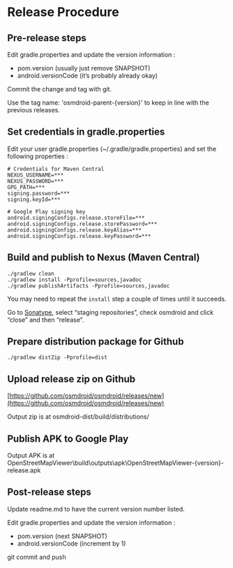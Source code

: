 # Release Procedure

## Pre-release steps

Edit gradle.properties and update the version information :
 - pom.version (usually just remove SNAPSHOT)
 - android.versionCode (it’s probably already okay)

Commit the change and tag with git.

Use the tag name: 'osmdroid-parent-{version}' to keep in line with the previous releases.

## Set credentials in gradle.properties

Edit your user gradle.properties (~/.gradle/gradle.properties)
and set the following properties :
```
# Credentials for Maven Central
NEXUS_USERNAME=***
NEXUS_PASSWORD=***
GPG_PATH=***
signing.password=***
signing.keyId=***

# Google Play signing key
android.signingConfigs.release.storeFile=***
android.signingConfigs.release.storePassword=***
android.signingConfigs.release.keyAlias=***
android.signingConfigs.release.keyPassword=***
```

## Build and publish to Nexus (Maven Central)

```
./gradlew clean
./gradlew install -Pprofile=sources,javadoc
./gradlew publishArtifacts -Pprofile=sources,javadoc
```

You may need to repeat the `install` step a couple of times until it succeeds.

Go to
[Sonatype](https://oss.sonatype.org/),
select “staging repositories”, check osmdroid and click “close” and then “release”.

## Prepare distribution package for Github
```
./gradlew distZip -Pprofile=dist
```

## Upload release zip on Github

[https://github.com/osmdroid/osmdroid/releases/new](https://github.com/osmdroid/osmdroid/releases/new)

Output zip is at osmdroid-dist/build/distributions/

## Publish APK to Google Play

Output APK is at OpenStreetMapViewer\build\outputs\apk\OpenStreetMapViewer-{version}-release.apk

## Post-release steps

Update readme.md to have the current version number listed.

Edit gradle.properties and update the version information :
 - pom.version (next SNAPSHOT)
 - android.versionCode (increment by 1)

git commit and push
